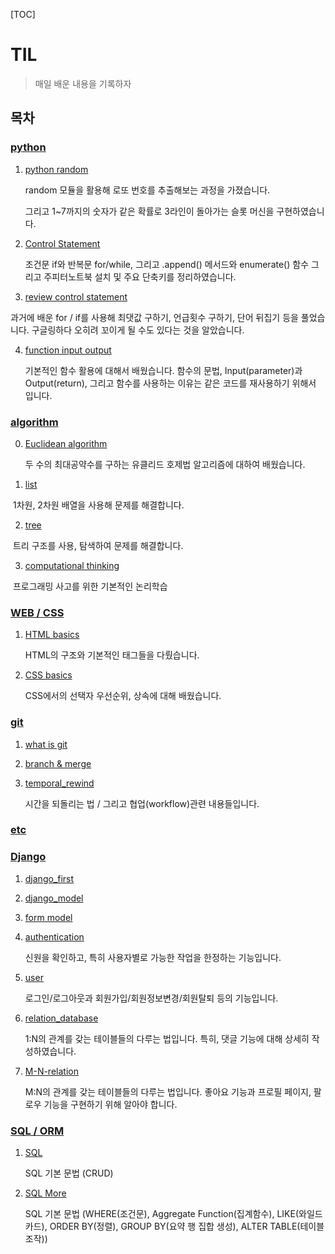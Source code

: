 [TOC]

# TIL

> 매일 배운 내용을 기록하자

## 목차

### [python](./python)

 1. [python random](./python/python_random.md)

    random 모듈을 활용해 로또 번호를 추출해보는 과정을 가졌습니다.

    그리고 1~7까지의 숫자가 같은 확률로 3라인이 돌아가는 슬롯 머신을 구현하였습니다.

 2. [Control Statement](./python/Control%20Statement.md)

    조건문 if와 반복문 for/while, 그리고 .append() 메서드와 enumerate() 함수 그리고 주피터노트북 설치 및 주요 단축키를 정리하였습니다.

 3. [review control statement](./python/review%20control%20statement.md)

   과거에 배운 for / if를 사용해 최댓값 구하기, 언급횟수 구하기, 단어 뒤집기 등을 풀었습니다. 구글링하다 오히려 꼬이게 될 수도 있다는 것을 알았습니다.

 4. [function input output](./python/function%20input%20output.md)

    기본적인 함수 활용에 대해서 배웠습니다. 함수의 문법, Input(parameter)과 Output(return), 그리고 함수를 사용하는 이유는 같은 코드를 재사용하기 위해서 입니다.

### [algorithm](./algorithm)

 0. [Euclidean algorithm](./algorithm/Euclidean%20Algorithm.md)

    두 수의 최대공약수를 구하는 유클리드 호제법 알고리즘에 대하여 배웠습니다.

1. [list](./algorithm/list-1%20and%20list-2.md)

​		1차원, 2차원 배열을 사용해 문제를 해결합니다.

2. [tree](./algorithm/tree.md)

​		트리 구조를 사용, 탐색하여 문제를 해결합니다.

3. [computational thinking](./algorithm/computational%20thinking.md)

​		프로그래밍 사고를 위한 기본적인 논리학습

### [WEB / CSS](./WEB%20CSS)

1. [HTML basics](./WEB%20CSS/HTML%20basics.md)

   HTML의 구조와 기본적인 태그들을 다뤘습니다.

2. [CSS basics](./WEB%20CSS/CSS%20basics.md)

   CSS에서의 선택자 우선순위, 상속에 대해 배웠습니다.

### [git](./git)

1. [what is git](./git/what_is_git.md)

2. [branch & merge](./git/branch%20&%20merge.md)

3. [temporal_rewind](./git/temporal_rewind.md)

   시간을 되돌리는 법 / 그리고 협업(workflow)관련 내용들입니다.

### [etc](./etc)



### [Django](./Django)

1. [django_first](./Django/django_first.md)

2. [django_model](./Django/django_model.md)

3. [form model](./Django/form%20model.md)

4. [authentication](./Django/authentication.md)

   신원을 확인하고, 특히 사용자별로 가능한 작업을 한정하는 기능입니다.

5. [user](./Django/user.md)

   로그인/로그아웃과 회원가입/회원정보변경/회원탈퇴 등의 기능입니다.

6. [relation_database](./Django/relation_database.md)

   1:N의 관계를 갖는 테이블들의 다루는 법입니다. 특히, 댓글 기능에 대해 상세히 작성하였습니다.

7. [M-N-relation](./Django/M-N-relation.md)

   M:N의 관계를 갖는 테이블들의 다루는 법입니다. 좋아요 기능과 프로필 페이지, 팔로우 기능을 구현하기 위해 알아야 합니다.

### [SQL / ORM](./SQL%20ORM)

1. [SQL](./SQL%20ORM/SQL%20CRUD.md)

   SQL 기본 문법 (CRUD)

2. [SQL More](./SQL%20ORM/SQL2.md)

   SQL 기본 문법 (WHERE(조건문), Aggregate Function(집계함수), LIKE(와일드카드), ORDER BY(정렬), GROUP BY(요약 행 집합 생성), ALTER TABLE(테이블 조작))
